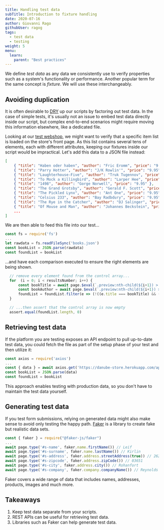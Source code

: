 ```yaml
---
title: Handling test data
subTitle: Introduction to fixture handling
date: 2020-07-16
author: Giovanni Rago
githubUser: ragog
tags:
  - test data
  - testing
weight: 5
menu:
  learn:
    parent: "Best practices"
---
```


We define _test data_ as any data we consistently use to verify properties such as a system's functionality or performance. Another popular term for the same concept is _fixture_. We will use these interchangeably.

<!-- more -->

## Avoiding duplication

It is often desirable to [DRY](https://en.wikipedia.org/wiki/Don%27t_repeat_yourself) up our scripts by factoring out test data. In the case of simple tests, it's usually not an issue to embed test data directly inside our script, but complex end-to-end scenarios might require moving this information elsewhere, like a dedicated file.

Looking at our [test webshop](https://danube-store.herokuapp.com/), we might want to verify that a specific item list is loaded on the store's front page. As this list contains several tens of elements, each with different attributes, keeping our fixtures inside our script would be impractical. Let's add this data to a JSON file instead:

```json
[
    { "title": "Haben oder haben", "author": "Fric Eromm", "price": "9.95" },
    { "title": "Parry Hotter", "author": "J/K Rowlin'", "price": "9.95" },
    { "title": "Laughterhouse-Five", "author": "Truk Tugennov", "price": "9.95" },
    { "title": "To Mock a Killingbird", "author": "Larper Hee", "price": "9.95" },
    { "title": "1498", "author": "Gorge Norwell", "price": "9.95" },
    { "title": "The Grand Grotsby", "author": "Gerald F. Scott", "price": "9.95" },
    { "title": "The Pickled Lynx", "author": "Ant One", "price": "9.95" },
    { "title": "Celsius 233", "author": "Bay Radbdury", "price": "9.95" },
    { "title": "The Rye in the Catcher", "author": "DJ Salinger", "price": "9.95" },
    { "title": "Of Mouse and Man", "author": "Johannes Beckstein", "price": "9.95" },
    ...
]
```

We are then able to feed this file into our test...

```js
const fs = require('fs')
...
let rawdata = fs.readFileSync('books.json')
const bookList = JSON.parse(rawdata)
const foundList = bookList
```

...and have each comparison executed to ensure the right elements are being shown.

```js
  // remove every element found from the control array...
  for  (i = 0; i < resultsNumber; i++) {
      const bookTitle = await page.$eval(`.preview:nth-child(${i+1}) > .preview-title`, e => e.innerText)
      const bookAuthor = await page.$eval(`.preview:nth-child(${i+1}) > .preview-author`, e => e.innerText)
      foundList = foundList.filter(e => (!((e.title === bookTitle) && (e.author === bookAuthor))))
  }

  // ...then assert that the control array is now empty
  assert.equal(foundList.length, 0)
```

## Retrieving test data

If the platform you are testing exposes an API endpoint to pull up-to-date test data, you could fetch the file as part of the setup phase of your test and then utilize it:

```js
const axios = require('axios')
...
const { data } = await axios.get('https://danube-store.herokuapp.com/api/books')
const bookList = JSON.parse(data)
const foundList = bookList
```

This approach enables testing with production data, so you don't have to maintain the test data yourself.

## Generating test data

If you test form submissions, relying on generated data might also make sense to avoid only testing the happy path. [Faker](https://fakerjs.dev/) is a library to create fake but realistic data sets.

```js
const { faker } = require("@faker-js/faker")
...
await page.type('#s-name', faker.name.firstName()) // Leif
await page.type('#s-surname', faker.name.lastName()) // Kirlin
await page.type('#s-address', faker.address.streetAddress(true)) // 2629 Ross Glens Suite 089
await page.type('#s-zipcode', faker.address.zipCode()) // 03651
await page.type('#s-city', faker.address.city()) // Rohanfort
await page.type('#s-company', faker.company.companyName()) // Reynolds Group
```

Faker covers a wide range of data that includes names, addresses, products, images and much more.

## Takeaways

1. Keep test data separate from your scripts.
2. REST APIs can be useful for retrieving test data.
3. Libraries such as Faker can help generate test data.
